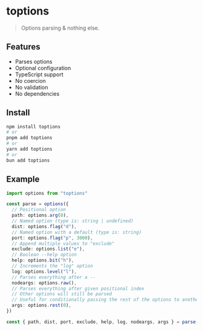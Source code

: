 # toptions

> Options parsing & nothing else.

## Features

- Parses options
- Optional configuration
- TypeScript support
- No coercion
- No validation
- No dependencies

## Install

```sh
npm install toptions
# or
pnpm add toptions
# or
yarn add toptions
# or
bun add toptions
```

## Example

```ts
import options from "toptions"

const parse = options({
  // Positional option
  path: options.arg(0),
  // Named option (type is: string | undefined)
  dist: options.flag("d"),
  // Named option with a default (type is: string)
  port: options.flag("p", 3000),
  // Append multiple values to "exclude"
  exclude: options.list("e"),
  // Boolean --help option
  help: options.bit("h"),
  // Increments the "log" option
  log: options.level("l"),
  // Parses everything after a --
  nodeargs: options.raw(),
  // Parses everything after given positional index
  // Other options will still be parsed
  // Useful for conditionally passing the rest of the options to another command
  args: options.rest(0),
})

const { path, dist, port, exclude, help, log, nodeargs, args } = parse(process.argv.slice(2))
```
